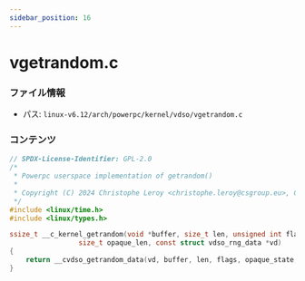 ```yaml
---
sidebar_position: 16
---
```

# vgetrandom.c

### ファイル情報

- パス: `linux-v6.12/arch/powerpc/kernel/vdso/vgetrandom.c`

### コンテンツ

```c
// SPDX-License-Identifier: GPL-2.0
/*
 * Powerpc userspace implementation of getrandom()
 *
 * Copyright (C) 2024 Christophe Leroy <christophe.leroy@csgroup.eu>, CS GROUP France
 */
#include <linux/time.h>
#include <linux/types.h>

ssize_t __c_kernel_getrandom(void *buffer, size_t len, unsigned int flags, void *opaque_state,
			     size_t opaque_len, const struct vdso_rng_data *vd)
{
	return __cvdso_getrandom_data(vd, buffer, len, flags, opaque_state, opaque_len);
}

```
